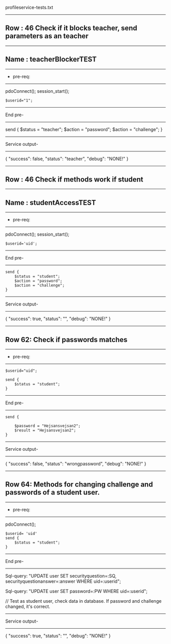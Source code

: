 profileservice-tests.txt


------------------------------------------------------------------
Row : 46 Check if it blocks teacher, send parameters as an teacher
------------------------------------------------------------------
-------------------------
Name : teacherBlockerTEST
-------------------------

*********
* pre-req:
********* 
pdoConnect();
session_start();

	$userid="1";		
 
*********
End pre-
********* 

send {
	$status = "teacher";
	$action = "password";
	$action = "challenge";
}

*********
Service output-
*********

{
  "success": false,
  "status": "teacher",
  "debug": "NONE!"
}

-----------------------------------------
Row : 46 Check if methods work if student
-----------------------------------------
------------------------
Name : studentAccessTEST
------------------------

*********
* pre-req:
********* 
pdoConnect();
session_start();

	$userid='uid';

*********
End pre-
********* 


	send {	
		$status = "student";
		$action = "password";
		$action = "challenge";	
	}


*********
Service output-
*********

{
  "success": true,
  "status": "",
  "debug": "NONE!"
}

----------------------------------
Row 62: Check if passwords matches
----------------------------------


*********
* pre-req:
********* 

	$userid="uid";		
 
	send {
		$status = "student";
	}


*********
End pre-
********* 
	

	send {

		$password = "Hejsansvejsan2";
		$result = "Hejsansvejsan2"; 	
	}

*********
Service output-
*********

{
  "success": false,
  "status": "wrongpassword",
  "debug": "NONE!"
}
	
------------------------------------------------------------------------
Row 64: Methods for changing challenge and passwords of a student user. 
------------------------------------------------------------------------

*********
* pre-req:
********* 
pdoConnect();


	$userid= 'uid'
	send {
		$status = "student";
	}
	
*********
End pre-
********* 


Sql-query: "UPDATE user SET securityquestion=:SQ, securityquestionanswer=:answer WHERE uid=:userid";

Sql-query: "UPDATE user SET password=:PW WHERE uid=:userid";

// Test as student user, check data in database. If password and challenge changed, it's correct.

*********
Service output-
*********

{
  "success": true,
  "status": "",
  "debug": "NONE!"
}